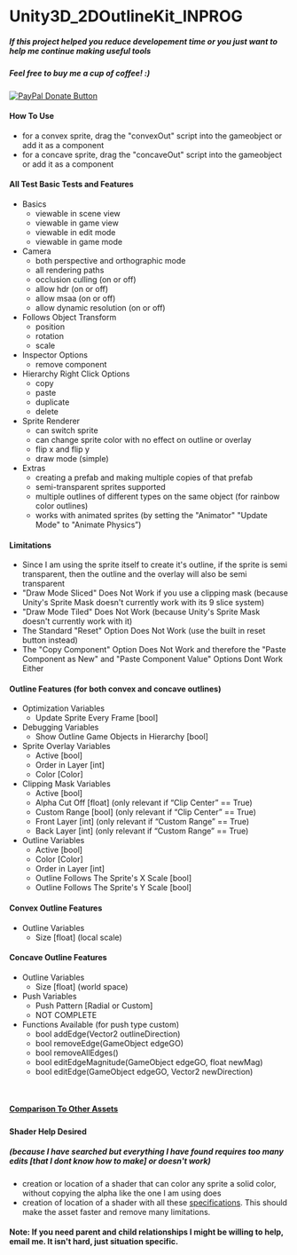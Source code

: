 # Unity3D_2DOutlineKit_INPROG

<h5>If this project helped you reduce developement time or you just want to help me continue making useful tools</h5>
<h5>Feel free to buy me a cup of coffee! :)</h5>
<a href="https://www.paypal.com/cgi-bin/webscr?cmd=_donations&business=bryan%2eo%2ecancel%40gmail%2ecom&lc=US&item_name=Cup%20Of%20Coffee&item_number=0000&no_note=0&currency_code=USD&bn=PP%2dDonationsBF%3abtn_donateCC_LG%2egif%3aNonHostedGuest">
  <img src="https://www.paypalobjects.com/en_US/i/btn/btn_donateCC_LG.gif" alt="PayPal Donate Button">
</a>
<h4>How To Use</h4>
<ul>
  <li>for a convex sprite, drag the "convexOut" script into the gameobject or add it as a component</li>
  <li>for a concave sprite, drag the "concaveOut" script into the gameobject or add it as a component</li>
</ul>
<h4>All Test Basic Tests and Features</h4>
<ul>
  <li>
    Basics
    <ul>
      <li>viewable in scene view</li>
      <li>viewable in game view</li>
      <li>viewable in edit mode</li>
      <li>viewable in game mode</li>
    </ul>
  </li>
  <li>
    Camera
    <ul>
      <li>both perspective and orthographic mode</li>
      <li>all rendering paths</li>
      <li>occlusion culling (on or off)</li>
      <li>allow hdr (on or off)</li>
      <li>allow msaa (on or off)</li>
      <li>allow dynamic resolution (on or off)</li>
    </ul>
  </li>
  <li>
    Follows Object Transform
    <ul>
      <li>position</li> 
      <li>rotation</li> 
      <li>scale</li>
    </ul>
  </li>
  <li>
    Inspector Options
    <ul>
      <li>remove component</li>
    </ul>
  </li>
  <li>
    Hierarchy Right Click Options
    <ul>
      <li>copy</li>
      <li>paste</li>
      <li>duplicate</li>
      <li>delete</li>
    </ul>
  </li>
  <li>
    Sprite Renderer
    <ul>
      <li>can switch sprite</li>
      <li>can change sprite color with no effect on outline or overlay</li>
      <li>flip x and flip y</li>
      <li>draw mode (simple)</li>
    </ul>
  </li>
  <li>
    Extras
    <ul>
      <li>creating a prefab and making multiple copies of that prefab</li>
      <li>semi-transparent sprites supported</li>
      <li>multiple outlines of different types on the same object (for rainbow color outlines)</li>
      <li>works with animated sprites (by setting the "Animator" "Update Mode" to "Animate Physics”)</li>
    </ul>
  </li>
</ul>
<h4>Limitations</h4>
<ul>
  <li>Since I am using the sprite itself to create it's outline, if the sprite is semi transparent, then the outline and the overlay will also be semi transparent</li>
  <li>"Draw Mode Sliced" Does Not Work if you use a clipping mask (because Unity's Sprite Mask doesn't currently work with its 9 slice system)</li>
  <li>"Draw Mode Tiled" Does Not Work (because Unity's Sprite Mask doesn't currently work with it)</li>
  <li>The Standard "Reset" Option Does Not Work (use the built in reset button instead)</li>
  <li>The "Copy Component" Option Does Not Work and therefore the "Paste Component as New" and "Paste Component Value" Options Dont Work Either</li>
</ul>
<h4>Outline Features (for both convex and concave outlines)</h4>
<ul>
  <li>
    Optimization Variables
    <ul>
      <li>Update Sprite Every Frame [bool]</li>
    </ul>
  </li>
  <li>
    Debugging Variables
    <ul>
      <li>Show Outline Game Objects in Hierarchy [bool]</li>
    </ul>
  </li>
  <li>
    Sprite Overlay Variables
    <ul>
      <li>Active [bool]</li>
      <li>Order in Layer [int]</li>
      <li>Color [Color]</li>
    </ul>
  </li>
  <li>
    Clipping Mask Variables
    <ul>
      <li>Active [bool]</li>
      <li>Alpha Cut Off [float] (only relevant if “Clip Center” == True)</li>
      <li>Custom Range [bool] (only relevant if “Clip Center” == True)</li>
      <li>Front Layer [int] (only relevant if “Custom Range” == True)</li>
      <li>Back Layer [int] (only relevant if “Custom Range” == True)</li>
    </ul>
  </li>
  <li>
    Outline Variables
    <ul>
      <li>Active [bool]</li>
      <li>Color [Color]</li>
      <li>Order in Layer [int]</li>
      <li>Outline Follows The Sprite's X Scale [bool]</li>
      <li>Outline Follows The Sprite's Y Scale [bool]</li>
    </ul>
  </li>
</ul>
<h4>Convex Outline Features</h4>
<ul>
  <li>
    Outline Variables
    <ul>
      <li>Size [float] (local scale)</li>
    </ul>
  </li>
</ul>
<h4>Concave Outline Features</h4>
<ul>
  <li>
    Outline Variables
    <ul>
      <li>Size [float] (world space)</li>
    </ul>
  </li>
  <li>
    Push Variables
    <ul>
      <li>Push Pattern [Radial or Custom]</li>
      <li>NOT COMPLETE</li>
    </ul>
  </li>
  <li>
    Functions Available (for push type custom)
    <ul>
      <li>bool addEdge(Vector2 outlineDirection)</li>
      <li>bool removeEdge(GameObject edgeGO)</li>
      <li>bool removeAllEdges()</li>
      <li>bool editEdgeMagnitude(GameObject edgeGO, float newMag)</li>
      <li>bool editEdge(GameObject edgeGO, Vector2 newDirection)</li>
    </ul>
  </li>
</ul>
<br>
<h4>
  <a href="https://docs.google.com/document/d/1wpzp4dFecQ3u8pj6IuYlhem_of8CiI_OEGuR32aKG_w/edit?usp=sharing">Comparison To Other Assets</a>
</h4>
<h5>
<h4>Shader Help Desired</h4>
<h5>(because I have searched but everything I have found requires too many edits [that I dont know how to make] or doesn't work)</h5>
<ul>
  <li>creation or location of a shader that can color any sprite a solid color, without copying the alpha like the one I am using does</li>
  <li>creation of location of a shader with all these <a href="https://docs.google.com/document/d/1ASiDM8Ra5F9e-VTWzHEJcNvDyBeABuzv6KxhkgsPKtM/edit?usp=sharing">specifications</a>. This should make the asset faster and remove many limitations.</li>
</ul>
<h4>Note: If you need parent and child relationships I might be willing to help, email me. It isn't hard, just situation specific.</h4>
